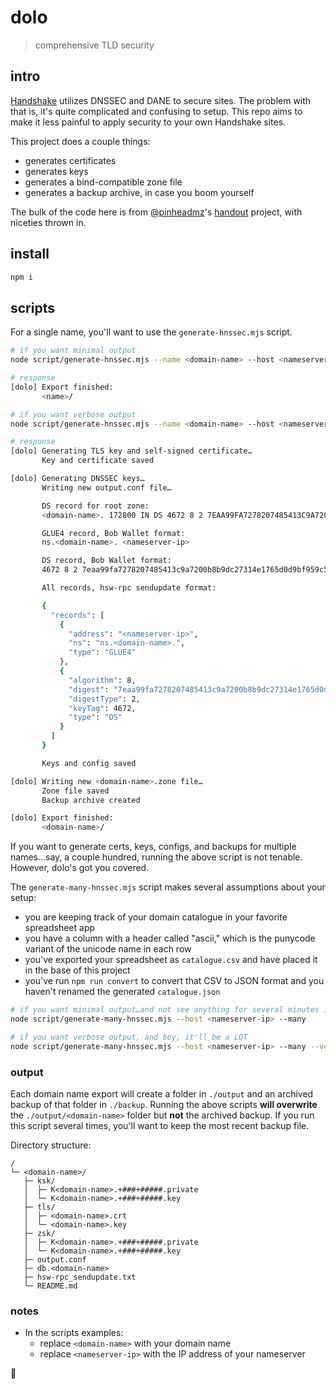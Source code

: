 # dolo

> comprehensive TLD security



## intro

[Handshake](https://handshake.org) utilizes DNSSEC and DANE to secure sites. The problem with that is, it's quite complicated and confusing to setup. This repo aims to make it less painful to apply security to your own Handshake sites.

This project does a couple things:

- generates certificates
- generates keys
- generates a bind-compatible zone file
- generates a backup archive, in case you boom yourself

The bulk of the code here is from [@pinheadmz](https://github.com/pinheadmz)'s [handout](https://github.com/pinheadmz/handout) project, with niceties thrown in.



## install

```sh
npm i
```



## scripts

For a single name, you'll want to use the `generate-hnssec.mjs` script.

```sh
# if you want minimal output
node script/generate-hnssec.mjs --name <domain-name> --host <nameserver-ip>

# response
[dolo] Export finished:
       <name>/
```

```sh
# if you want verbose output
node script/generate-hnssec.mjs --name <domain-name> --host <nameserver-ip> --verbose

# response
[dolo] Generating TLS key and self-signed certificate…
       Key and certificate saved

[dolo] Generating DNSSEC keys…
       Writing new output.conf file…

       DS record for root zone:
       <domain-name>. 172800 IN DS 4672 8 2 7EAA99FA7278207485413C9A7200B8B9DC27314E1765D0D9BF959C53 7D6439A9 ; alg = RSASHA256 ; hash = SHA256

       GLUE4 record, Bob Wallet format:
       ns.<domain-name>. <nameserver-ip>

       DS record, Bob Wallet format:
       4672 8 2 7eaa99fa7278207485413c9a7200b8b9dc27314e1765d0d9bf959c537d6439a9

       All records, hsw-rpc sendupdate format:

       {
         "records": [
           {
             "address": "<nameserver-ip>",
             "ns": "ns.<domain-name>.",
             "type": "GLUE4"
           },
           {
             "algorithm": 8,
             "digest": "7eaa99fa7278207485413c9a7200b8b9dc27314e1765d0d9bf959c537d6439a9",
             "digestType": 2,
             "keyTag": 4672,
             "type": "DS"
           }
         ]
       }

       Keys and config saved

[dolo] Writing new <domain-name>.zone file…
       Zone file saved
       Backup archive created

[dolo] Export finished:
       <domain-name>/
```

If you want to generate certs, keys, configs, and backups for multiple names…say, a couple hundred, running the above script is not tenable. However, dolo's got you covered.

The `generate-many-hnssec.mjs` script makes several assumptions about your setup:
  - you are keeping track of your domain catalogue in your favorite spreadsheet app
  - you have a column with a header called "ascii," which is the punycode variant of the unicode name in each row
  - you've exported your spreadsheet as `catalogue.csv` and have placed it in the base of this project
  - you've run `npm run convert` to convert that CSV to JSON format and you haven't renamed the generated `catalogue.json`

```sh
# if you want minimal output…and not see anything for several minutes if your catalogue is massive
node script/generate-many-hnssec.mjs --host <nameserver-ip> --many
```

```sh
# if you want verbose output, and boy, it'll be a LOT
node script/generate-many-hnssec.mjs --host <nameserver-ip> --many --verbose
```



### output

Each domain name export will create a folder in `./output` and an archived backup of that folder in `./backup`. Running the above scripts **will overwrite** the `./output/<domain-name>` folder but **not** the archived backup. If you run this script several times, you'll want to keep the most recent backup file.

Directory structure:

```
/
└─ <domain-name>/
   ├─ ksk/
   │  ├─ K<domain-name>.+###+#####.private
   │  └─ K<domain-name>.+###+#####.key
   ├─ tls/
   │  ├─ <domain-name>.crt
   │  └─ <domain-name>.key
   ├─ zsk/
   │  ├─ K<domain-name>.+###+#####.private
   │  └─ K<domain-name>.+###+#####.key
   ├─ output.conf
   ├─ db.<domain-name>
   ├─ hsw-rpc_sendupdate.txt
   └─ README.md
```



### notes

- In the scripts examples:
  - replace `<domain-name>` with your domain name
  - replace `<nameserver-ip>` with the IP address of your nameserver



🤝
